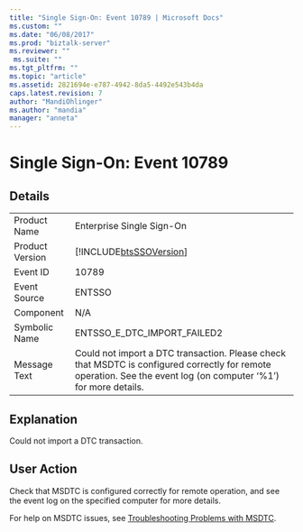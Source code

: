 ```yaml
---
title: "Single Sign-On: Event 10789 | Microsoft Docs"
ms.custom: ""
ms.date: "06/08/2017"
ms.prod: "biztalk-server"
ms.reviewer: ""
 ms.suite: ""
ms.tgt_pltfrm: ""
ms.topic: "article"
ms.assetid: 2821694e-e787-4942-8da5-4492e543b4da
caps.latest.revision: 7
author: "MandiOhlinger"
ms.author: "mandia"
manager: "anneta"
---
```

# Single Sign-On: Event 10789
## Details  
  
|||  
|-|-|  
|Product Name|Enterprise Single Sign-On|  
|Product Version|[!INCLUDE[btsSSOVersion](../includes/btsssoversion-md.md)]|  
|Event ID|10789|  
|Event Source|ENTSSO|  
|Component|N/A|  
|Symbolic Name|ENTSSO_E_DTC_IMPORT_FAILED2|  
|Message Text|Could not import a DTC transaction. Please check that MSDTC is configured correctly for remote operation. See the event log (on computer ‘%1’) for more details.|  
  
## Explanation  
 Could not import a DTC transaction.  
  
## User Action  
 Check that MSDTC is configured correctly for remote operation, and see the event log on the specified computer for more details.  
  
 For help on MSDTC issues, see [Troubleshooting Problems with MSDTC](../core/troubleshooting-problems-with-msdtc.md).